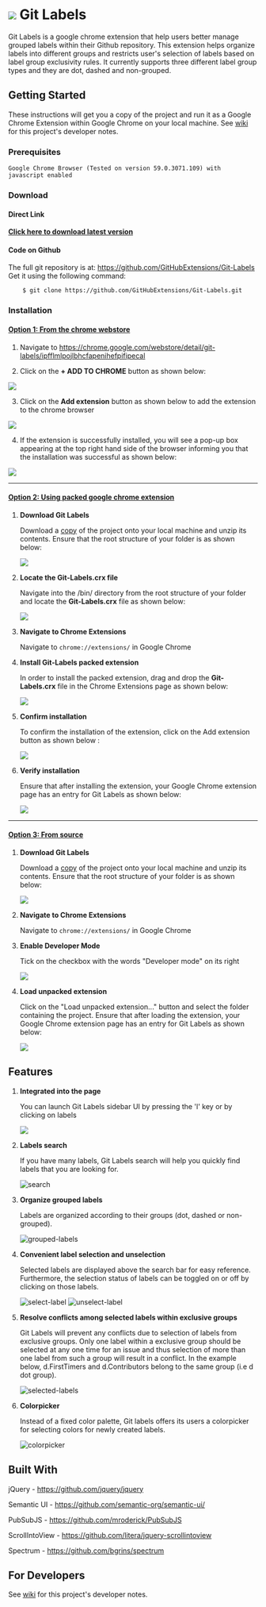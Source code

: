 ![](resources/git-labels-icon-32px.png) 
 Git Labels
==========

Git Labels is a google chrome extension that help users better manage grouped labels within their Github repository. This extension helps organize labels into different groups and restricts user's selection of labels based on label group exclusivity rules. It currently supports three different label group types and they are dot, dashed and non-grouped.

## Getting Started

These instructions will get you a copy of the project and run it as a Google Chrome Extension within Google Chrome on your local machine. See [wiki](https://github.com/GitHubExtensions/Git-Labels/wiki) for this project's developer notes.

### Prerequisites

```
Google Chrome Browser (Tested on version 59.0.3071.109) with javascript enabled
```

### Download

#### Direct Link

**[Click here to download latest version](https://github.com/GitHubExtensions/Git-Labels/archive/master.zip)**

#### Code on Github

The full git repository is at: <https://github.com/GitHubExtensions/Git-Labels> Get it using the following command:

        $ git clone https://github.com/GitHubExtensions/Git-Labels.git

### Installation

#### [**Option 1: From the chrome webstore**](#)

1. Navigate to <https://chrome.google.com/webstore/detail/git-labels/ipfflmlpojlbhcfapenihefpifipecal>

2. Click on the **+ ADD TO CHROME** button as shown below:

![](readme-resources/images/web-store-add-to-chrome.PNG)

3. Click on the **Add extension** button as shown below to add the extension to the chrome browser

![](readme-resources/images/webstore-permission-check.PNG)

4. If the extension is successfully installed, you will see a pop-up box appearing at the top right hand side of the browser informing you that the installation was successful as shown below:

![](readme-resources/images/webstore-successful-install.png)

***

#### [**Option 2: Using packed google chrome extension**](#option-1-using-packed-google-chrome-extension)

1. **Download Git Labels**

    Download a [copy](#download) of the project onto your local machine and unzip its contents. Ensure that the root structure of your folder is as shown below:

    ![](readme-resources/images/installation-step-one.png)
    
2. **Locate the Git-Labels.crx file**

   Navigate into the /bin/ directory from the root structure of your folder and locate the **Git-Labels.crx** file as shown below:

   ![](readme-resources/images/packed-extension-location.png)

3. **Navigate to Chrome Extensions**

   Navigate to `chrome://extensions/` in Google Chrome
   
4. **Install Git-Labels packed extension**

   In order to install the packed extension, drag and drop the **Git-Labels.crx** file in the Chrome Extensions page as shown below:
   
   ![](readme-resources/images/drag-and-drop-install.png)
   
5. **Confirm installation**

   To confirm the installation of the extension, click on the Add extension button as shown below :
   
   ![](readme-resources/images/confirm-install.png)
   
6. **Verify installation**

   Ensure that after installing the extension, your Google Chrome extension page has an entry for Git Labels as shown below:

   ![](readme-resources/images/verify-install.png)

***

#### [**Option 3: From source**](#option-2-from-source)

1. **Download Git Labels**

    Download a [copy](#download) of the project onto your local machine and unzip its contents. Ensure that the root structure of your folder is as shown below:

    ![](readme-resources/images/installation-step-one.png)

2. **Navigate to Chrome Extensions**

    Navigate to `chrome://extensions/` in Google Chrome

3. **Enable Developer Mode**

    Tick on the checkbox with the words "Developer mode" on its right

    ![](readme-resources/images/installation-step-three.png)

4. **Load unpacked extension**

    Click on the "Load unpacked extension..." button and select the folder containing the project. Ensure that after loading the extension, your Google Chrome extension page has an entry for Git Labels as shown below:

    ![](readme-resources/images/installation-step-four.png)
    
## Features
1. **Integrated into the page**

    You can launch Git Labels sidebar UI by pressing the 'l' key or by clicking on labels
    
    ![](readme-resources/images/main.png)

2. **Labels search**
    
    If you have many labels, Git Labels search will help you quickly find labels that you are looking for.

    ![search](readme-resources/images/search.png)

3. **Organize grouped labels**

    Labels are organized according to their groups (dot, dashed or non-grouped).

    ![grouped-labels](readme-resources/images/grouped-labels.png)

4. **Convenient label selection and unselection**

    Selected labels are displayed above the search bar for easy reference. Furthermore, the selection status of labels can be toggled on or off by clicking on those labels.
    
    ![select-label](readme-resources/images/select-label.png)
    ![unselect-label](readme-resources/images/unselect-label.png)

5. **Resolve conflicts among selected labels within exclusive groups**

    Git Labels will prevent any conflicts due to selection of labels from exclusive groups. Only one label within a exclusive group should be selected at any one time for an issue and thus selection of more than one label from such a group will result in a conflict. In the example below, d.FirstTimers and d.Contributors belong to the same group (i.e d dot group).

    ![selected-labels](readme-resources/images/selected-labels.png)

6. **Colorpicker**

    Instead of a fixed color palette, Git labels offers its users a colorpicker for selecting colors for newly created labels.

    ![colorpicker](readme-resources/images/colorpicker.png)

## Built With

jQuery - <https://github.com/jquery/jquery>

Semantic UI - <https://github.com/semantic-org/semantic-ui/>

PubSubJS - <https://github.com/mroderick/PubSubJS>

ScrollIntoView - <https://github.com/litera/jquery-scrollintoview>

Spectrum - <https://github.com/bgrins/spectrum>

## For Developers

See [wiki](https://github.com/GitHubExtensions/Git-Labels/wiki) for this project's developer notes.
